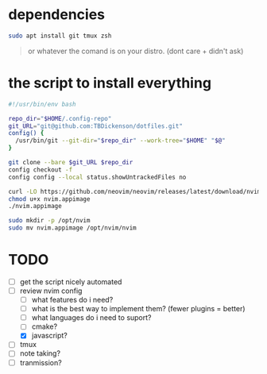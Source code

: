 # dependencies
```bash
sudo apt install git tmux zsh
```
> or whatever the comand is on your distro. (dont care + didn't ask)

# the script to install everything
```bash
#!/usr/bin/env bash

repo_dir="$HOME/.config-repo" 
git_URL="git@github.com:TBDickenson/dotfiles.git"
config() {
  /usr/bin/git --git-dir="$repo_dir" --work-tree="$HOME" "$@"
}

git clone --bare $git_URL $repo_dir
config checkout -f
config config --local status.showUntrackedFiles no

curl -LO https://github.com/neovim/neovim/releases/latest/download/nvim.appimage
chmod u+x nvim.appimage
./nvim.appimage

sudo mkdir -p /opt/nvim
sudo mv nvim.appimage /opt/nvim/nvim
```

# TODO
- [ ] get the script nicely automated
- [ ] review nvim config
  - [ ] what features do i need?
  - [ ] what is the best way to implement them? (fewer plugins = better)
  - [ ] what languages do i need to suport?
  - [ ] cmake?
  - [x] javascript?
- [ ] tmux
- [ ] note taking?
- [ ] tranmission?
